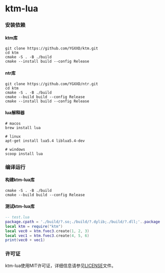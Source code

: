 # ktm-lua

### 安装依赖

#### ktm库

```shell
git clone https://github.com/YGXXD/ktm.git
cd ktm
cmake -S . -B ./build
cmake --install build --config Release
```

#### ntr库

```shell
git clone https://github.com/YGXXD/ntr.git
cd ktm
cmake -S . -B ./build
cmake --build build --config Release
cmake --install build --config Release
```

#### lua解释器
```shell
# macos
brew install lua

# linux
apt-get install lua5.4 liblua5.4-dev

# windows
scoop install lua
```

### 编译运行

#### 构建ktm-lua库
```shell
cmake -S . -B ./build
cmake --build build --config Release
```

#### 测试ktm-lua库
```lua
-- test.lua
package.cpath = './build/?.so;./build/?.dylib;./build/?.dll;'..package.cpath
local ktm = require("ktm")
local vec0 = ktm.fvec3.create(1, 2, 3)
local vec1 = ktm.fvec3.create(4, 5, 6)
print(vec0 + vec1)
```

### 许可证

ktm-lua使用MIT许可证，详细信息请参见[LICENSE](LICENSE)文件。
